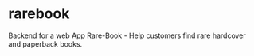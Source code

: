 # rarebook
Backend for a web App Rare-Book - Help customers find rare hardcover and paperback books.
